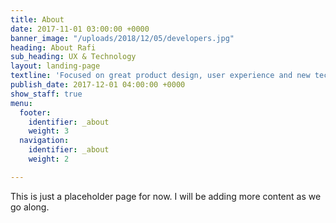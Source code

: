 ```yaml
---
title: About
date: 2017-11-01 03:00:00 +0000
banner_image: "/uploads/2018/12/05/developers.jpg"
heading: About Rafi
sub_heading: UX & Technology
layout: landing-page
textline: 'Focused on great product design, user experience and new technologies. '
publish_date: 2017-12-01 04:00:00 +0000
show_staff: true
menu:
  footer:
    identifier: _about
    weight: 3
  navigation:
    identifier: _about
    weight: 2

---
```

This is just a placeholder page for now. I will be adding more content as we go along.